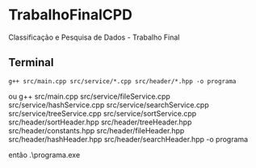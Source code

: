 # TrabalhoFinalCPD
Classificação e Pesquisa de Dados - Trabalho Final

  ## Terminal
    g++ src/main.cpp src/service/*.cpp src/header/*.hpp -o programa
    
ou
    g++ src/main.cpp src/service/fileService.cpp src/service/hashService.cpp src/service/searchService.cpp src/service/treeService.cpp src/service/sortService.cpp src/header/sortHeader.hpp src/header/treeHeader.hpp src/header/constants.hpp src/header/fileHeader.hpp src/header/hashHeader.hpp src/header/searchHeader.hpp  -o programa

então
    .\programa.exe